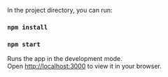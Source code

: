 

In the project directory, you can run:
### `npm install`
### `npm start`

Runs the app in the development mode.\
Open [http://localhost:3000](http://localhost:3000) to view it in your browser.
